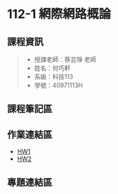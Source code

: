 # 112-1 網際網路概論
## 課程資訊
>+ 授課老師：蔡芸琤 老師
>+ 姓名：何巧軒
>+ 系級：科技113
>+ 學號：40971113H

## 課程筆記區

## 作業連結區
+ [HW1](https://sophiaho910215.github.io/MyWeb/service.html)
+ [HW2](https://youtu.be/MWQVDIJgZoA)

## 專題連結區
